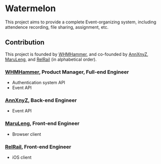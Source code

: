 # Watermelon

This project aims to provide a complete Event-organizing system, including attendence recording, file sharing, assignment, etc.

## Contribution

This project is founded by [WHMHammer](https://github.com/WHMHammer), and co-founded by [AnnXnyZ](https://github.com/AnnXnyZ), [MaruLeng](https://github.com/MaruLeng), and [RelRail](https://github.com/ReLRail) (in alphabetical order).

### [WHMHammer](https://github.com/WHMHammer), Product Manager, Full-end Engineer

- Authentication system API
- Event API

### [AnnXnyZ](https://github.com/AnnXnyZ), Back-end Engineer

- Event API

### [MaruLeng](https://github.com/MaruLeng), Front-end Engineer

- Browser client

### [RelRail](https://github.com/ReLRail), Front-end Engineer

- iOS client